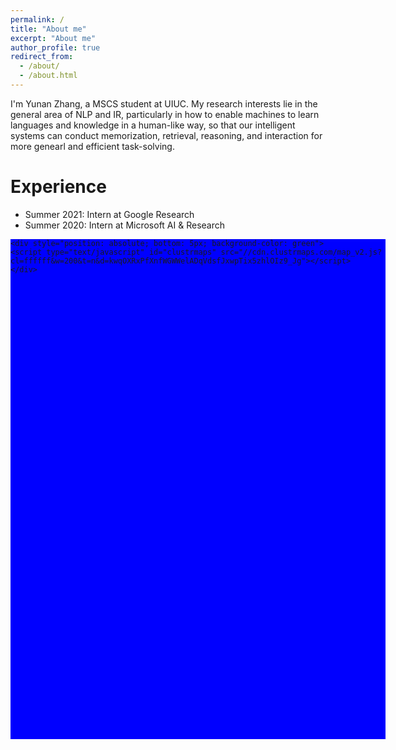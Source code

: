 ```yaml
---
permalink: /
title: "About me"
excerpt: "About me"
author_profile: true
redirect_from: 
  - /about/
  - /about.html
---
```


I'm Yunan Zhang, a MSCS student at UIUC. My research interests lie in the general area of NLP and IR, particularly in how to enable machines to learn languages and knowledge in a human-like way, so that our intelligent systems can conduct memorization, retrieval, reasoning, and interaction for more genearl and efficient task-solving. 

Experience
======
* Summer 2021: Intern at Google Research
* Summer 2020: Intern at Microsoft AI & Research



<div style="position: relative;background-color: blue; width: 600px; height: 800px;">    

    <div style="position: absolute; bottom: 5px; background-color: green">
    <script type="text/javascript" id="clustrmaps" src="//cdn.clustrmaps.com/map_v2.js?cl=ffffff&w=200&t=n&d=kwqOXRxPfXnfWGWWelADqVdsfJxwpTix5zhlOIz9_Jg"></script>
    </div>
</div>



